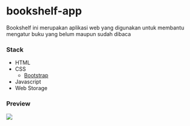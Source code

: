 # bookshelf-app
Bookshelf ini merupakan aplikasi web yang digunakan untuk membantu mengatur buku yang belum maupun sudah dibaca


### Stack
* HTML
* CSS 
  * [Bootstrap](https://getbootstrap.com)
* Javascript
* Web Storage

### Preview
![](/assets/picture.png)
